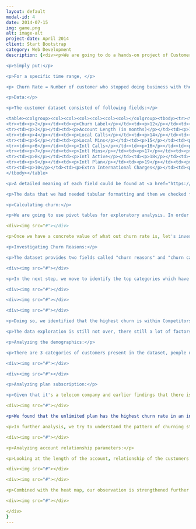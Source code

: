 ```yaml
---
layout: default
modal-id: 4
date: 2014-07-15
img: game.png
alt: image-alt
project-date: April 2014
client: Start Bootstrap
category: Web Development
description: {<div><p>We are going to do a hands-on project of Customer Churn Analysis for an eCommerce company in the Telecom industry. This project is built as part of the learning from <a href="https://app.datacamp.com/learn">Datacamp</a> using available resources and datasets on the website. Before we proceed any further, let's first understand what a Customer Churn Rate means. <a href="#:~:text=The%20churn%20rate%2C%20also%20known,within%20a%20given%20time%20period.">Investopedia</a> defines it as <em>"</em><em>the rate of attrition at which customers stop doing business with an entity. It is most commonly expressed as the percentage of service subscribers who discontinue their&nbsp;</em><a href="https://www.investopedia.com/ask/answers/042715/how-do-subscription-business-models-work.asp"><em>subscriptions</em></a><em>&nbsp;within a given time period</em><em>"</em>.&nbsp;It is an important metric that provides an insight into the company in terms of how competitive they are in the market; possibly why there is an attrition rate in customer base; and by how much. </p>

<p>Simply put:</p>

<p>For a specific time range, </p>

<p> Churn Rate = Number of customer who stopped doing business with the entity / Total number of customers</p>

<p>Data:</p>

<p>The customer dataset consisted of following fields:</p>

<table><colgroup><col><col><col><col><col><col></colgroup><tbody><tr><td><p>1</p></td><td><p>Customer ID</p></td><td><p>11</p></td><td><p>Customer Service Calls</p></td><td><p>21</p></td><td><p>Group</p></td></tr>
<tr><td><p>2</p></td><td><p>Churn Label</p></td><td><p>12</p></td><td><p>Avg Monthly GB Download</p></td><td><p>22</p></td><td><p>Number of Customers in Group</p></td></tr>
<tr><td><p>3</p></td><td><p>Account Length (in months)</p></td><td><p>13</p></td><td><p>Unlimited Data Plan</p></td><td><p>23</p></td><td><p>Device Protection &amp; Online Backup</p></td></tr>
<tr><td><p>4</p></td><td><p>Local Calls</p></td><td><p>14</p></td><td><p>Extra Data Charges</p></td><td><p>24</p></td><td><p>Contract Type</p></td></tr>
<tr><td><p>5</p></td><td><p>Local Mins</p></td><td><p>15</p></td><td><p>State</p></td><td><p>25</p></td><td><p>Payment Method</p></td></tr>
<tr><td><p>6</p></td><td><p>Intl Calls</p></td><td><p>16</p></td><td><p>Phone Number</p></td><td><p>26</p></td><td><p>Monthly Charge</p></td></tr>
<tr><td><p>7</p></td><td><p>Intl Mins</p></td><td><p>17</p></td><td><p>Gender</p></td><td><p>27</p></td><td><p>Total Charges</p></td></tr>
<tr><td><p>8</p></td><td><p>Intl Active</p></td><td><p>18</p></td><td><p>Age</p></td><td><p>28</p></td><td><p>Churn Category</p></td></tr>
<tr><td><p>9</p></td><td><p>Intl Plan</p></td><td><p>19</p></td><td><p>Under 30</p></td><td><p>29</p></td><td><p>Churn Reason</p></td></tr>
<tr><td><p>10</p></td><td><p>Extra International Charges</p></td><td><p>20</p></td><td><p>Senior</p></td><td></td><td></td></tr>
</tbody></table>

<p>A detailed meaning of each field could be found at <a href="https://assets.datacamp.com/production/repositories/6386/datasets/0d84b751e28911f4a2c51b1a38c0100a55d8037e/Metadata%20Sheet%20-%20Customer%20Churn.pdf">here</a>.</p>

<p>The data that we had needed tabular formatting and then we checked for duplicate entries in the dataset. </p>

<p>Calculating churn:</p>

<p>We are going to use pivot tables for exploratory analysis. In order to calculate the churn rate, we created a new column (called ‘churned') with binomial representative of Yes/No values in the Churn Label field. Then created a pivot table that provides total customers with the company and total customers considered as churned (sum of newly created label ‘churned'). We also went ahead and found the churn rate as per the formula we saw above:   total customers considered as churned / total customers with the company and converted the result in % format. </p>

<div><img src="#"></div>

<p>Once we have a concrete value of what out churn rate is, let's investigate the reason for this churn.</p>

<p>Investigating Churn Reasons:</p>

<p>The dataset provides two fields called "churn reasons" and "churn category" which tells why the customer left business with the entity and category doing in which this reason is classified. We start by identifying the distribution of across various reasons and identify the top contributors.</p>

<div><img src="#"></div>

<p>In the next step, we move to identify the top categories which have most outliers of the data. What I mean by that is seeing the distribution of data across categories and reasons within those categories. This provides us with insight to identify areas where the company needs to dig deeper to analyze further. </p>

<div><img src="#"></div>

<div><img src="#"></div>

<div><img src="#"></div>

<p>Doing so, we identified that the highest churn is within Competitors category, meaning more and more customers are opting not to do business with this company mainly because of reasons relating to the competitors in the market. Expanding this category, we found that since competitors are offering better products (devices) or are making a better offer (in terms of service of product) in comparison to our company. </p>

<p>The data exploration is still not over, there still a lot of factors that we haven't looked at. Although we established the category and reason why most of the customers are churning, we could potential benefit by exploring further into the age, gender, subscription type etc that would provide us with a better understanding of the problem. Let's dive in.</p>

<p>Analyzing the demographics:</p>

<p>There are 3 categories of customers present in the dataset, people under 30, seniors and others. On an analysis of churning rate across these categories, we found that "seniors" had the highest rate of churning. In order to understand this fact better, we divided the entire dataset based on the age group of bucket size 10. Upon exploring the churn rate, we found that while seniors in the age group 79-88 has the highest churn rate but lowest count, while people in the age group 39-48 were the highest contributor in terms of number across any category.</p>

<div><img src="#"></div>

<div><img src="#"></div>

<p>Analyzing plan subscription:</p>

<p>Given that it's a telecom company and earlier findings that there is the second highest churn rate in terms of better services offered by the competitors, we thought to look closely into the churning across subscription plans and the level of usage made by the customers.</p>

<div><img src="#"></div>

<p>We found that the unlimited plan has the highest churn rate in an initial analysis. We grouped the Avg Monthly GB Download into three categories: Less than 5 GB, Between 5 &amp; 10 GB, 10 or more GB. Doing so revealed that people with Unlimited Plan and having average data consumption less than 5GB has the highest churn rate.</p>

<p>In further analysis, we try to understand the pattern of churning state wise and whether the customer in the state has international plan or not. The we try to add heatmap to understand where more attention is needed. California (CA) has the highest churn rate, irrespective of whether the customers has an international plan or not.</p>

<div><img src="#"></div>

<p>Analyzing account relationship parameters:</p>

<p>Looking at the length of the account, relationship of the customers with the company and trend of churning across the length distribution. It was observed that as the relationship years of the account increases, the churning rate decreases. To understand it further we factor in the type of relationship(or contract) the customers have with the company and what kind of churning effect does that distribution show.</p>

<div><img src="#"></div>

<div><img src="#"></div>

<p>Combined with the heat map, our observation is strengthened further as we identify from heatmap that there is more churning in accounts with lesser length of relationship and in fact month to month type of contract having length between 1-12 years has the highest churning ratio.</p>

<div><img src="#"></div>

</div>
}
---
```

